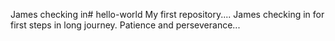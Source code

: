James checking in# hello-world
My first repository....
James checking in for first steps in long journey.
Patience and perseverance...
